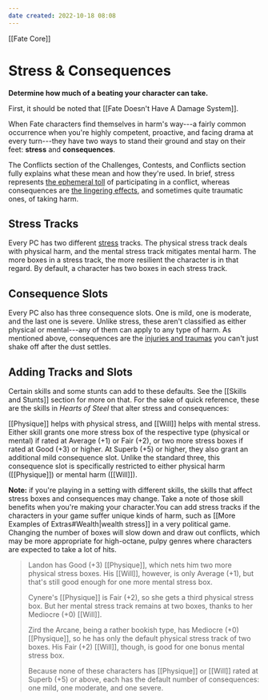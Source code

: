 ```yaml
---
date created: 2022-10-18 08:08
---
```


[[Fate Core]]

# Stress & Consequences

**Determine how much of a beating your character can take.**

First, it should be noted that [[Fate Doesn't Have A Damage System]].

When Fate characters find themselves in harm's way---a fairly common occurrence when you're highly competent, proactive, and facing drama at every turn---they have two ways to stand their ground and stay on their feet: **stress** and **consequences**.

The Conflicts section of the Challenges, Contests, and Conflicts section fully explains what these mean and how they're used. In brief, stress represents [the ephemeral toll](../resolving-attacks/index.html#stress) of participating in a conflict, whereas consequences are [the lingering effects](../resolving-attacks/index.html#consequences), and sometimes quite traumatic ones, of taking harm.

## Stress Tracks

Every PC has two different [stress](../resolving-attacks/index.html#stress) tracks. The physical stress track deals with physical harm, and the mental stress track mitigates mental harm. The more boxes in a stress track, the more resilient the character is in that regard. By default, a character has two boxes in each stress track.

## Consequence Slots

Every PC also has three consequence slots. One is mild, one is moderate, and the last one is severe. Unlike stress, these aren't classified as either physical or mental---any of them can apply to any type of harm. As mentioned above, consequences are the [injuries and traumas](../resolving-attacks/index.html#consequences) you can't just shake off after the dust settles.

## Adding Tracks and Slots

Certain skills and some stunts can add to these defaults. See the [[Skills and Stunts]] section for more on that. For the sake of quick reference, these are the skills in _Hearts of Steel_ that alter stress and consequences:

[[Physique]] helps with physical stress, and [[Will]] helps with mental stress. Either skill grants one more stress box of the respective type (physical or mental) if rated at Average (+1) or Fair (+2), or two more stress boxes if rated at Good (+3) or higher. At Superb (+5) or higher, they also grant an additional mild consequence slot. Unlike the standard three, this consequence slot is specifically restricted to either physical harm ([[Physique]]) or mental harm ([[Will]]).

**Note:** if you're playing in a setting with different skills, the skills that affect stress boxes and consequences may change. Take a note of those skill benefits when you're making your character.You can add stress tracks if the characters in your game suffer unique kinds of harm, such as [[More Examples of Extras#Wealth|wealth stress]] in a very political game. Changing the number of boxes will slow down and draw out conflicts, which may be more appropriate for high-octane, pulpy genres where characters are expected to take a lot of hits.

> Landon has Good (+3) [[Physique]], which nets him two more physical stress boxes. His [[Will]], however, is only Average (+1), but that's still good enough for one more mental stress box.
>
> Cynere's [[Physique]] is Fair (+2), so she gets a third physical stress box. But her mental stress track remains at two boxes, thanks to her Mediocre (+0) [[Will]].
>
> Zird the Arcane, being a rather bookish type, has Mediocre (+0) [[Physique]], so he has only the default physical stress track of two boxes. His Fair (+2) [[Will]], though, is good for one bonus mental stress box.
>
> Because none of these characters has [[Physique]] or [[Will]] rated at Superb (+5) or above, each has the default number of consequences: one mild, one moderate, and one severe.

